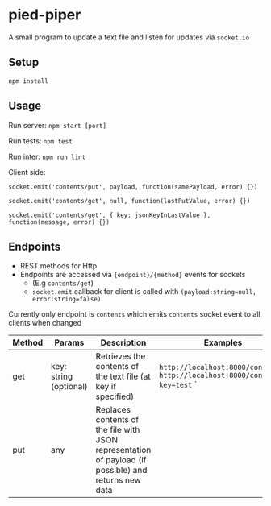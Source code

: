 # pied-piper

A small program to update a text file and listen for updates via `socket.io`

## Setup

`npm install`

## Usage

Run server: `npm start [port]`

Run tests: `npm test`

Run inter: `npm run lint`

Client side:

`socket.emit('contents/put', payload, function(samePayload, error) {})`

`socket.emit('contents/get', null, function(lastPutValue, error) {})`

`socket.emit('contents/get', { key: jsonKeyInLastValue }, function(message, error) {})`

## Endpoints

- REST methods for Http
- Endpoints are accessed via `{endpoint}/{method}` events for sockets
  - (E.g `contents/get`)
  - `socket.emit` callback for client is called with `(payload:string=null, error:string=false)`

Currently only endpoint is `contents` which emits `contents` socket event to all clients when changed

| Method  | Params  | Description | Examples |
| ------------- | ------------- | ------------- | ------------- |
| get  | key: string (optional)  | Retrieves the contents of the text file (at key if specified)  | `http://localhost:8000/contents` `http://localhost:8000/contents?key=test` `
| put  | any  | Replaces contents of the file with JSON representation of payload (if possible) and returns new data  |
